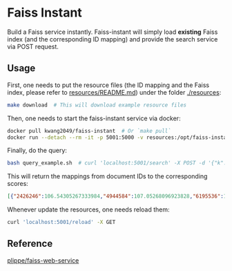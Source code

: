 # Faiss Instant
Build a Faiss service instantly. Faiss-instant will simply load **existing** Faiss index (and the corresponding ID mapping) and provide the search service via POST request.

## Usage
First, one needs to put the resource files (the ID mapping and the Faiss index, please refer to [resources/README.md](resources/README.md)) under the folder [./resources](./resources):
```bash
make download  # This will download example resource files
```
Then, one needs to start the faiss-instant service via docker:
```bash
docker pull kwang2049/faiss-instant  # Or `make pull`
docker run --detach --rm -it -p 5001:5000 -v resources:/opt/faiss-instant/resources --name faiss-instant kwang2049/faiss-instant  # Or `make run`; notice here a volume mapping will be made from ./resources to /opt/faiss-instant in the container
```
Finally, do the query:
```bash
bash query_example.sh  # curl 'localhost:5001/search' -X POST -d '{"k": 5, "vectors":  [[0.31800827383995056, -0.19993115961551666, -0.029884858056902885, ...]]}'
```
This will return the mappings from document IDs to the corresponding scores:
```json
[{"2426246":106.54305267333984,"4944584":107.05268096923828,"6195536":106.5833511352539,"6398884":107.19760131835938,"8077664":107.86164093017578}]
```
Whenever update the resources, one needs reload them:
```bash
curl 'localhost:5001/reload' -X GET
```
## Reference
[plippe/faiss-web-service](https://github.com/plippe/faiss-web-service)